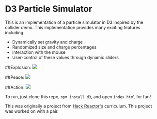 # D3 Particle Simulator

This is an implementation of a particle simulator in D3 inspired by the
collider demo. This implementation provides many exciting features including:

* Dynamically set gravity and charge
* Randomized size and charge percentages
* Interaction with the mouse
* User-control of these values through dynamic sliders

##Explosion:
![](/../images/explosion.png?raw=true)

##Peace:
![](/../images/peace.png?raw=true)

##Action:
![](/../images/action.png?raw=true)

To run, just clone this repo, `npm install d3`, and open `index.html` for fun!

This was originally a project from [Hack Reactor's](http://hackreactor.com) curriculum. 
This project was worked on with a pair.
